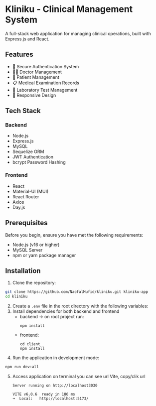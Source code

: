 # Kliniku - Clinical Management System

A full-stack web application for managing clinical operations, built with Express.js and React.

## Features

- 🔐 Secure Authentication System
- 👨‍⚕️ Doctor Management
- 👥 Patient Management
- 📋 Medical Examination Records
- 🏥 Laboratory Test Management
- 📱 Responsive Design

## Tech Stack

### Backend
- Node.js
- Express.js
- MySQL
- Sequelize ORM
- JWT Authentication
- bcrypt Password Hashing

### Frontend
- React
- Material-UI (MUI)
- React Router
- Axios
- Day.js

## Prerequisites

Before you begin, ensure you have met the following requirements:
- Node.js (v16 or higher)
- MySQL Server
- npm or yarn package manager

## Installation

1. Clone the repository:
```bash
git clone https://github.com/NaofalMufid/kliniku.git kliniku-app
cd kliniku
```
2. Create a `.env` file in the root directory with the following variables:
3. Install dependencies for both backend and frontend
    - backend -> on root project run:
        ```
        npm install
        ````
    - frontend:
        ```
        cd client
        npm install
        ````
4. Run the application in development mode:
```bash
npm run dev:all
```
5. Access application
    on terminal you can see url Vite, copy/clik url
    ```
    Server running on http://localhost3030

    VITE v6.0.6  ready in 186 ms
    ➜  Local:   http://localhost:5173/
    ```